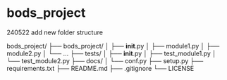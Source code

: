 # bods_project

240522 add new folder structure

bods_project/
├── bods_project/
│   ├── __init__.py
│   ├── module1.py
│   ├── module2.py
│   └── ...
├── tests/
│   ├── __init__.py
│   ├── test_module1.py
│   └── test_module2.py
├── docs/
│   └── conf.py
├── setup.py
├── requirements.txt
├── README.md
├── .gitignore
└── LICENSE